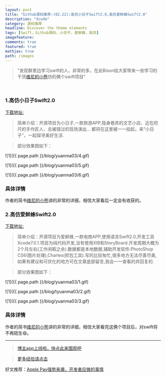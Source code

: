 ```yaml
---
layout: post
title: "Github源码推荐:(02.22):高仿小日子Swift2.0,高仿爱鲜蜂Swift2.0"
description: "Xcode"
category: 源码推荐
headline: Discover the theme elements
tags: [Swift，Github源码，小日子，爱鲜蜂，高仿]
imagefeature: 
comments: true
featured: true
mathjax: true
path: /images
---
```




>&quot;发现群里边学习swift的人，非常的多，在此Bison给大家带来一些学习的干货[维尼的小熊](http://www.jianshu.com/users/5fe7513c7a57/latest_articles)仿的俩个swift项目&quot;

<br>

### 1.高仿小日子Swift2.0

[下载地址:](https://github.com/ZhongTaoTian/SmallDay)

> 简单介绍：开源项目为小日子,一款旅游APP,隐身巷弄的文艺小店、近在咫尺的手作匠人、总被错过的现场演出...
都将在这里被一一拾起，来“小日子”，一起探寻美好生活.<br>

> 部分效果图如下：<br>

![1]({{ page.path }}/blog/yuanma03/4.gif)<br>

![1]({{ page.path }}/blog/yuanma03/5.gif)<br>

![1]({{ page.path }}/blog/yuanma03/6.gif)<br>


### 具体详情<br>
作者的简书[维尼的小熊](http://www.jianshu.com/p/879f58fe3542)讲的非常的详细，相信大家看后一定会有收获的。<br>

### 2.高仿爱鲜蜂Swift2.0

[下载地址:](https://github.com/ZhongTaoTian/LoveFreshBeen)

> 简单介绍：开源项目为爱鲜蜂,一款电商APP,使用语言Swift2.0,开发工具Xcode7.0.1.项目为纯代码开发,没有使用XIB和StoryBoard.开发周期大概为2个月左右(工作闲暇之余).数据都是本地数据,辅助开发软件:PhotoShop CS6(图片处理),Charles(抓包工具).写的比较匆忙,很多地方无法尽善尽美,如果有建议和可优化的地方可在文章底部留言,我会一一查看的并回复的.<br>

> 部分效果图如下：<br>

![1]({{ page.path }}/blog/yuanma03/1.gif)<br>

![1]({{ page.path }}/blog/tyuanma03/2.gif)<br>

![1]({{ page.path }}/blog/yuanma03/3.gif)<br>

### 具体详情<br>
作者的简书[维尼的小熊](http://www.jianshu.com/p/879f58fe3542)讲的非常的详细，相信大家看完这俩个项目后，对swift将不再陌生😄。<br>

----------------------------------------------------------

> [博主app上线啦，快点此来围观吧](https://itunes.apple.com/us/app/it-blog-zi-xueios-kai-fa-jin/id1067787090?l=zh&ls=1&mt=8)<br>

> [更多经验请点击](http://allluckly.cn/)<br>

好文推荐：[Apple Pay强势来袭，开发者应做的事情](http://allluckly.cn/ios支付/Applepay/)<br>

